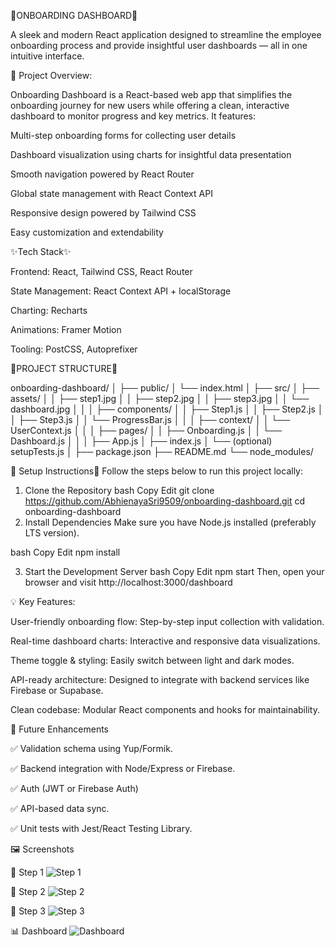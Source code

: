 🎉ONBOARDING DASHBOARD🎉
                        
A sleek and modern React application designed to streamline the employee onboarding process and provide insightful user dashboards — all in one intuitive interface.

🚀 Project Overview:

Onboarding Dashboard is a React-based web app that simplifies the onboarding journey for new users while offering a clean, interactive dashboard to monitor progress and key metrics. It features:

Multi-step onboarding forms for collecting user details

Dashboard visualization using charts for insightful data presentation

Smooth navigation powered by React Router

Global state management with React Context API

Responsive design powered by Tailwind CSS 

Easy customization and extendability

✨Tech Stack✨

Frontend: React, Tailwind CSS, React Router

State Management: React Context API + localStorage

Charting: Recharts

Animations: Framer Motion 

Tooling: PostCSS, Autoprefixer


💫PROJECT STRUCTURE💫

onboarding-dashboard/
│
├── public/
│   └── index.html
│
├── src/
│   ├── assets/
│   │   ├── step1.jpg
│   │   ├── step2.jpg
│   │   ├── step3.jpg
│   │   └── dashboard.jpg
│   │
│   ├── components/
│   │   ├── Step1.js
│   │   ├── Step2.js
│   │   ├── Step3.js
│   │   └── ProgressBar.js
│   │
│   ├── context/
│   │   └── UserContext.js
│   │
│   ├── pages/
│   │   ├── Onboarding.js
│   │   └── Dashboard.js
│   │
│   ├── App.js
│   ├── index.js
│   └── (optional) setupTests.js
│
├── package.json
├── README.md
└── node_modules/


🚀 Setup Instructions🚀
Follow the steps below to run this project locally:

1. Clone the Repository
bash
Copy
Edit
git clone https://github.com/AbhienayaSri9509/onboarding-dashboard.git
cd onboarding-dashboard
2. Install Dependencies
Make sure you have Node.js installed (preferably LTS version).

bash
Copy
Edit
npm install

3. Start the Development Server
bash
Copy
Edit
npm start
Then, open your browser and visit http://localhost:3000/dashboard 

💡 Key Features:

User-friendly onboarding flow: Step-by-step input collection with validation.

Real-time dashboard charts: Interactive and responsive data visualizations.

Theme toggle & styling: Easily switch between light and dark modes.

API-ready architecture: Designed to integrate with backend services like Firebase or Supabase.

Clean codebase: Modular React components and hooks for maintainability.

🧪 Future Enhancements

✅ Validation schema using Yup/Formik.

✅ Backend integration with Node/Express or Firebase.

✅ Auth (JWT or Firebase Auth)

✅ API-based data sync.

✅ Unit tests with Jest/React Testing Library.

 🖼️ Screenshots

🔹 Step 1
![Step 1](C:\Users\HP\Downloads\Step1.jpg)

🔹 Step 2
![Step 2](C:\Users\HP\Downloads\Step2.jpg)

🔹 Step 3
![Step 3](C:\Users\HP\Downloads\Step3.jpg)

 📊 Dashboard
![Dashboard](C:\Users\HP\Downloads\dashboard.jpg)

